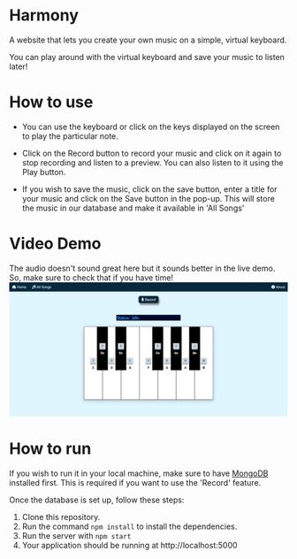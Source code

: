 # Harmony
A website that lets you create your own music on a simple, virtual keyboard.

You can play around with the virtual keyboard and save your music to listen later!

# How to use

* You can use the keyboard or click on the keys displayed on the screen to play the particular note.

* Click on the Record button to record your music and click on it again to stop recording and listen to a preview. You can also listen to it using the Play button.

* If you wish to save the music, click on the save button, enter a title for your music and click on the Save button in the pop-up. This will store the music in our database and make it available in 'All Songs'


# Video Demo
The audio doesn't sound great here but it sounds better in the live demo. So, make sure to check that if you have time!
[![Video](media/ss1.png)](https://youtu.be/pu1b0FHpI5A)

# How to run
If you wish to run it in your local machine, make sure to have [MongoDB](https://www.mongodb.com/) installed first. This is required if you want to use the 'Record' feature.

Once the database is set up, follow these steps:

1. Clone this repository.
2. Run the command `npm install` to install the dependencies.
3. Run the server with `npm start`
4. Your application should be running at http://localhost:5000